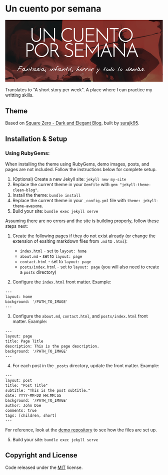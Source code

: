 # Un cuento por semana

![Logo](./screenshot.png)

Translates to "A short story per week". A place where I can practice my
writting skills.

## Theme

Based on [Square Zero - Dark and Elegant Blog](https://squarezero.github.io/),
built by [surajk95](https://github.com/surajk95).

## Installation & Setup

### Using RubyGems:

When installing the theme using RubyGems, demo images, posts, and pages are not included. Follow the instructions below for complete setup.

1. (Optional) Create a new Jekyll site: `jekyll new my-site`
2. Replace the current theme in your `Gemfile` with `gem "jekyll-theme-clean-blog"`.
3. Install the theme: `bundle install`
4. Replace the current theme in your `_config.yml` file with `theme: jekyll-theme-awesome`.
5. Build your site: `bundle exec jekyll serve`

Assuming there are no errors and the site is building properly, follow these steps next:

1. Create the following pages if they do not exist already (or change the extension of exsiting markdown files from `.md` to `.html`):
   - `index.html` - set to `layout: home`
   - `about.md` - set to `layout: page`
   - `contact.html` - set to `layout: page`
   - `posts/index.html` - set to `layout: page` (you will also need to create a `posts` directory)

2. Configure the `index.html` front matter. Example:

```
---
layout: home
background: '/PATH_TO_IMAGE'
---
```

3. Configure the `about.md`, `contact.html`, and `posts/index.html` front matter. Example:

```
---
layout: page
title: Page Title
description: This is the page description.
background: '/PATH_TO_IMAGE'
---
```

4. For each post in the `_posts` directory, update the front matter. Example:

```
---
layout: post
title: "Post Title"
subtitle: "This is the post subtitle."
date: YYYY-MM-DD HH:MM:SS
background: '/PATH_TO_IMAGE'
author: John Doe
comments: true
tags: [children, short]
---
```

For reference, look at the [demo repository](https://github.com/BlackrockDigital/startbootstrap-clean-blog-jekyll) to see how the files are set up.

5. Build your site: `bundle exec jekyll serve`

## Copyright and License

Code released under the [MIT](https://github.com/BlackrockDigital/startbootstrap-clean-blog-jekyll/blob/gh-pages/LICENSE) license.
